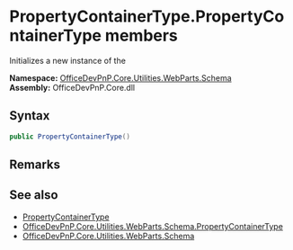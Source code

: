 # PropertyContainerType.PropertyContainerType members 
Initializes a new instance of the   

**Namespace:** [OfficeDevPnP.Core.Utilities.WebParts.Schema](OfficeDevPnP.Core.Utilities.WebParts.Schema.md)  
**Assembly:** OfficeDevPnP.Core.dll  
## Syntax
```C#
public PropertyContainerType()
```
## Remarks
  
## See also
- [PropertyContainerType](OfficeDevPnP.Core.Utilities.WebParts.Schema.PropertyContainerType.md)
- [OfficeDevPnP.Core.Utilities.WebParts.Schema.PropertyContainerType](OfficeDevPnP.Core.Utilities.WebParts.Schema.PropertyContainerType.md)
- [OfficeDevPnP.Core.Utilities.WebParts.Schema](OfficeDevPnP.Core.Utilities.WebParts.Schema.md)
